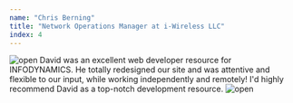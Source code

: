 ```yaml
---
name: "Chris Berning"
title: "Network Operations Manager at i-Wireless LLC"
index: 4
---
```

<img src="{{site.url}}images/open.svg" alt="open" draggable="false" class="fadeInUp">
    David was an excellent web developer resource for INFODYNAMICS. He totally redesigned our site and was attentive and flexible to our input, while working independently and remotely! I'd highly recommend David as a top-notch development resource.
<img src="{{site.url}}images/close.svg" alt="open" draggable="false" class="fadeInUp">
